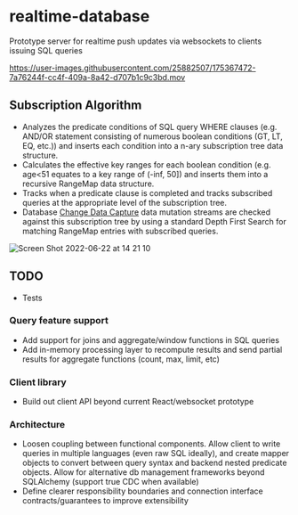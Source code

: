 # realtime-database
Prototype server for realtime push updates via websockets to clients issuing SQL queries

https://user-images.githubusercontent.com/25882507/175367472-7a76244f-cc4f-409a-8a42-d707b1c9c3bd.mov

## Subscription Algorithm
- Analyzes the predicate conditions of SQL query WHERE clauses (e.g. AND/OR statement consisting of numerous boolean conditions (GT, LT, EQ, etc.)) and inserts each condition into a n-ary subscription tree data structure.
- Calculates the effective key ranges for each boolean condition (e.g. age<51 equates to a key range of (-inf, 50]) and inserts them into a recursive RangeMap data structure.
- Tracks when a predicate clause is completed and tracks subscribed queries at the appropriate level of the subscription tree.
- Database [Change Data Capture](https://en.wikipedia.org/wiki/Change_data_capture) data mutation streams are checked against this subscription tree by using a standard Depth First Search for matching RangeMap entries with subscribed queries.

![Screen Shot 2022-06-22 at 14 21 10](https://user-images.githubusercontent.com/25882507/175369206-d61d6526-fa87-443d-ba3d-bb7d95428058.png)


## TODO
- Tests
### Query feature support
- Add support for joins and aggregate/window functions in SQL queries
- Add in-memory processing layer to recompute results and send partial results for aggregate functions (count, max, limit, etc)
### Client library
- Build out client API beyond current React/websocket prototype
### Architecture
- Loosen coupling between functional components. Allow client to write queries in multiple languages (even raw SQL ideally), and create mapper objects to convert between query syntax and backend nested predicate objects.  Allow for alternative db management frameworks beyond SQLAlchemy (support true CDC when available)
- Define clearer responsibility boundaries and connection interface contracts/guarantees to improve extensibility
